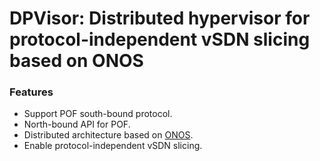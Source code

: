 DPVisor: Distributed hypervisor for protocol-independent vSDN slicing based on ONOS
====================================


### Features

* Support POF south-bound protocol.
* North-bound API for POF.
* Distributed architecture based on [ONOS](https://github.com/opennetworkinglab/onos).
* Enable protocol-independent vSDN slicing.


